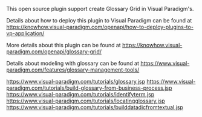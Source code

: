 This open source plugin support create Glossary Grid in Visual Paradigm's.

Details about how to deploy this plugin to Visual Paradigm can be found at https://knowhow.visual-paradigm.com/openapi/how-to-deploy-plugins-to-vp-application/

More details about this plugin can be found at https://knowhow.visual-paradigm.com/openapi/glossary-grid/

Details about modeling with glossary can be found at 
https://www.visual-paradigm.com/features/glossary-management-tools/

https://www.visual-paradigm.com/tutorials/glossary.jsp
https://www.visual-paradigm.com/tutorials/build-glossary-from-business-process.jsp
https://www.visual-paradigm.com/tutorials/identifyterm.jsp
https://www.visual-paradigm.com/tutorials/locatingglossary.jsp
https://www.visual-paradigm.com/tutorials/builddatadicfromtextual.jsp
